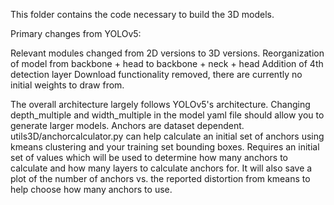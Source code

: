 This folder contains the code necessary to build the 3D models.

Primary changes from YOLOv5:

Relevant modules changed from 2D versions to 3D versions.
Reorganization of model from backbone + head to backbone + neck + head
Addition of 4th detection layer
Download functionality removed, there are currently no initial weights to draw from.

The overall architecture largely follows YOLOv5's architecture.  Changing depth_multiple and width_multiple in the model yaml file should allow you to generate larger models.
Anchors are dataset dependent.  utils3D/anchorcalculator.py can help calculate an initial set of anchors using kmeans clustering and your training set bounding boxes.  Requires an initial set of values which will be used to determine how many anchors to calculate and how many layers to calculate anchors for.
It will also save a plot of the number of anchors vs. the reported distortion from kmeans to help choose how many anchors to use.
